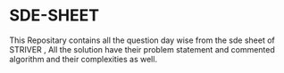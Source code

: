 # SDE-SHEET
This Repositary contains all the question day wise from the sde sheet of STRIVER , All the solution have their problem statement and commented algorithm and their complexities as well.




